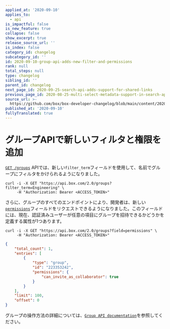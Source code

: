 ```yaml
---
applied_at: '2020-09-10'
applies_to:
  - api
is_impactful: false
is_new_feature: true
collapse: false
show_excerpt: true
release_source_url: ''
is_index: false
category_id: changelog
subcategory_id: ''
id: 2020-09-10-group-api-adds-new-filter-and-permissions
rank: null
total_steps: null
type: changelog
sibling_id: ''
parent_id: changelog
next_page_id: 2020-09-25-search-api-adds-support-for-shared-links
previous_page_id: 2020-08-25-multi-select-metadata-support-in-search-api
source_url: >-
  https://github.com/box/box-developer-changelog/blob/main/content/2020/09-10-group-api-adds-new-filter-and-permissions.md
published_at: '2020-09-10'
fullyTranslated: true
---
```

# グループAPIで新しいフィルタと権限を追加

[`GET /groups`](e://get_groups) APIでは、新しい`filter_term`フィールドを使用して、名前でグループにフィルタをかけられるようになりました。

```curl
curl -i -X GET "https://api.box.com/2.0/groups?filter_term=Engineering" \
     -H "Authorization: Bearer <ACCESS_TOKEN>"
```

さらに、グループのすべてのエンドポイントにより、開発者は、新しい[`permissions`](r://group--full/#param-permissions)フィールドをリクエストできるようになりました。このフィールドには、現在、認証済みユーザーが任意の項目にグループを招待できるかどうかを定義する属性が1つあります。

```curl
curl -i -X GET "https://api.box.com/2.0/groups?field=permissions" \
     -H "Authorization: Bearer <ACCESS_TOKEN>"
```

```json
{
    "total_count": 1,
    "entries": [
        {
            "type": "group",
            "id": "223353242",
            "permissions": {
                "can_invite_as_collaborator": true
            }
        }
    ],
    "limit": 100,
    "offset": 0
}
```

グループの操作方法の詳細については、[`Group API documentation`](e://get_groups)を参照してください。
